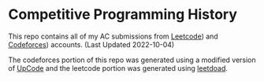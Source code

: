 # Competitive Programming History

This repo contains all of my AC submissions from [Leetcode](https://leetcode.com/simon7426/)) and [Codeforces](https://codeforces.com/submissions/Simon7426)) accounts. (Last Updated 2022-10-04)

The codeforces portion of this repo was generated using a modified version of [UpCode](https://github.com/crapthecoder/UpCode) and the leetcode portion was generated using [leetdoad](https://github.com/jiachengxu/leetdoad).
